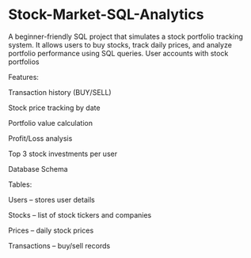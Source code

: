 # Stock-Market-SQL-Analytics
A beginner-friendly SQL project that simulates a stock portfolio tracking system. It allows users to buy stocks, track daily prices, and analyze portfolio performance using SQL queries.
User accounts with stock portfolios

Features:

Transaction history (BUY/SELL)

Stock price tracking by date

Portfolio value calculation

Profit/Loss analysis

Top 3 stock investments per user

Database Schema

Tables:

Users – stores user details

Stocks – list of stock tickers and companies

Prices – daily stock prices

Transactions – buy/sell records
